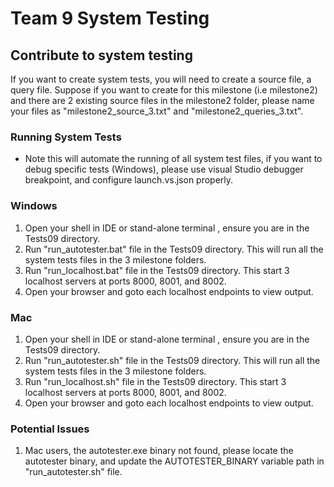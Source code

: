 # Team 9 System Testing

## Contribute to system testing

If you want to create system tests, you will need to create a source file, a query file. Suppose if you want to create
for this milestone (i.e milestone2) and there are 2 existing source files in the milestone2 folder, please name your 
files as "milestone2_source_3.txt" and "milestone2_queries_3.txt".

### Running System Tests

- Note this will automate the running of all system test files, if you want to debug specific tests (Windows), please 
use visual Studio debugger breakpoint, and configure launch.vs.json properly.

### Windows

1. Open your shell in IDE or stand-alone terminal , ensure you are in the Tests09 directory.
2. Run "run_autotester.bat" file in the Tests09 directory. This will run all the system tests files in the 3 milestone
folders.
3. Run "run_localhost.bat" file  in the Tests09 directory. This start 3 localhost servers at ports 8000, 8001, and 8002.
4. Open your browser and goto each localhost endpoints to view output.

### Mac

1. Open your shell in IDE or stand-alone terminal , ensure you are in the Tests09 directory.
2. Run "run_autotester.sh" file in the Tests09 directory. This will run all the system tests files in the 3 milestone
   folders.
3. Run "run_localhost.sh" file  in the Tests09 directory. This start 3 localhost servers at ports 8000, 8001, and 8002.
4. Open your browser and goto each localhost endpoints to view output.

### Potential Issues
1. Mac users, the autotester.exe binary not found, please locate the autotester binary, and update the AUTOTESTER_BINARY 
variable path in "run_autotester.sh" file. 